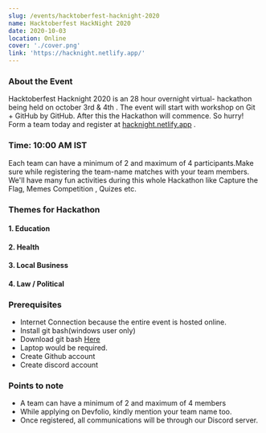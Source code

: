 ```yaml
---
slug: /events/hacktoberfest-hacknight-2020
name: Hacktoberfest HackNight 2020
date: 2020-10-03
location: Online
cover: './cover.png'
link: 'https://hacknight.netlify.app/'
---
```


### About the Event 
Hacktoberfest Hacknight 2020 is an 28 hour overnight  virtual- hackathon being held on october 3rd & 4th . The event will start with workshop on Git + GitHub by      GitHub. After this the Hackathon will commence.
So hurry! Form a team today and register at [hacknight.netlify.app](https://hacknight.netlify.app/) .             


### Time: 10:00 AM IST
Each team can have a minimum of 2 and maximum of 4 participants.Make sure while registering the team-name matches with your team members.
We'll have many fun activities during this whole Hackathon like Capture the Flag, Memes Competition , Quizes etc.
 
 
### Themes for Hackathon
####    1. Education
####    2. Health
####    3. Local Business
####    4. Law / Political


### Prerequisites
- Internet Connection because the entire event is hosted online.
- Install git bash(windows user only)
- Download git bash [Here](https://git-scm.com/downloads )
- Laptop would be required.
- Create Github account
- Create discord account


### Points to note
- A team can have a minimum of 2 and maximum of 4 members
- While applying on Devfolio, kindly mention your team name too.
- Once registered, all communications will be through our Discord server.






















